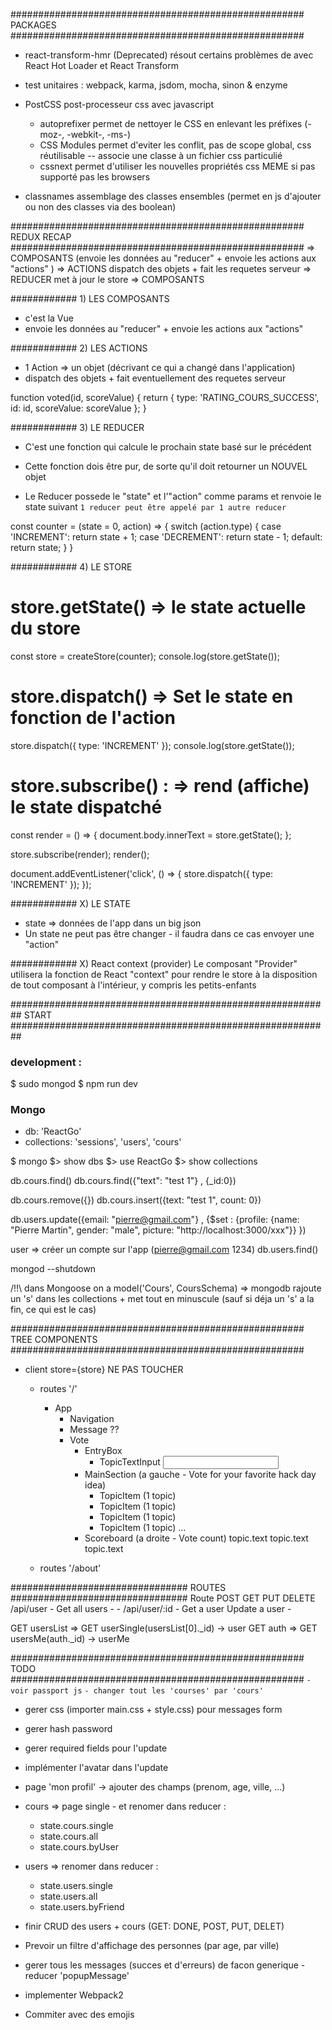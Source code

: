 ##################################################### PACKAGES #####################################################
- react-transform-hmr (Deprecated)          résout certains problèmes de avec React Hot Loader et React Transform
- test unitaires :                          webpack, karma, jsdom, mocha, sinon & enzyme

- PostCSS                                   post-processeur css avec javascript
    - autoprefixer                          permet de nettoyer le CSS en enlevant les préfixes (-moz-, -webkit-, -ms-)
    - CSS Modules                           permet d'eviter les conflit, pas de scope global, css réutilisable -- associe une classe à un fichier css particulié
    - cssnext                               permet d'utiliser les nouvelles propriétés css MEME si pas supporté pas les browsers
- classnames                                assemblage des classes ensembles (permet en js d'ajouter ou non des classes via des boolean)




##################################################### REDUX RECAP #####################################################
=> COMPOSANTS (envoie les données au "reducer" + envoie les actions aux "actions" ) 
    => ACTIONS dispatch des objets + fait les requetes serveur
        => REDUCER met à jour le store 
            => COMPOSANTS


############ 1) LES COMPOSANTS
- c'est la Vue
- envoie les données au "reducer" + envoie les actions aux "actions"


############ 2) LES ACTIONS
- 1 Action => un objet (décrivant ce qui a changé dans l'application)
- dispatch des objets + fait eventuellement des requetes serveur


function voted(id, scoreValue) {
    return {
        type: 'RATING_COURS_SUCCESS',
        id: id,
        scoreValue: scoreValue
    };
}


############ 3) LE REDUCER
- C'est une fonction qui calcule le prochain state basé sur le précédent
- Cette fonction dois être pur, de sorte qu'il doit retourner un NOUVEL objet

- Le Reducer possede le "state" et l'"action" comme params et renvoie le state suivant
`1 reducer peut être appelé par 1 autre reducer`


const counter = (state = 0, action) => {
  switch (action.type) {
    case 'INCREMENT':
      return state + 1;
    case 'DECREMENT':
      return state - 1;
    default:
      return state;
  }
}


############ 4) LE STORE
# store.getState()       => le state actuelle du store
const store = createStore(counter);
console.log(store.getState());


# store.dispatch()       => Set le state en fonction de l'action
store.dispatch({ type: 'INCREMENT' });
console.log(store.getState());


# store.subscribe() :    => rend (affiche) le state dispatché
const render = () => {
  document.body.innerText = store.getState();
};

store.subscribe(render);
render();

document.addEventListener('click', () => {
  store.dispatch({ type: 'INCREMENT' });
});



############ X) LE STATE
- state => données de l'app dans un big json
- Un state ne peut pas être changer - il faudra dans ce cas envoyer une "action"


############ X) React context (provider)
Le composant "Provider" utilisera la fonction de React "context" pour rendre le store à la disposition de tout composant à l'intérieur, y compris les petits-enfants




########################################################## START ##########################################################
### development :
$ sudo mongod
$ npm run dev

### Mongo 
- db: 'ReactGo'
- collections: 'sessions', 'users', 'cours'


$ mongo 
$> show dbs
$> use ReactGo
$> show collections

db.cours.find()
db.cours.find({"text": "test 1"} , {_id:0}) 

db.cours.remove({})
db.cours.insert({text: "test 1", count: 0})

db.users.update({email: "pierre@gmail.com"} , {$set : {profile: {name: "Pierre Martin", gender: "male", picture: "http://localhost:3000/xxx"}} })  

user => créer un compte sur l'app (pierre@gmail.com 1234)
db.users.find()

mongod --shutdown



/!!\ dans Mongoose on a   model('Cours', CoursSchema)   => mongodb rajoute un 's' dans les collections + met tout en minuscule (sauf si déja un 's' a la fin, ce qui est le cas)



##################################################### TREE COMPONENTS #####################################################
- client    store={store}    NE PAS TOUCHER 
    - routes '/'
        - App
            - Navigation
            - Message   ?? 
            - Vote
                - EntryBox
                    - TopicTextInput
                        <input />
                - MainSection           (a gauche - Vote for your favorite hack day idea)
                    - TopicItem         (1 topic)
                    - TopicItem         (1 topic)
                    - TopicItem         (1 topic)
                    - TopicItem         (1 topic)
                    ...
                - Scoreboard            (a droite - Vote count)
                    topic.text
                    topic.text
                    topic.text
                    
    - routes '/about'



################################ ROUTES ################################
Route	           POST	                        GET	                           PUT	                                  DELETE
/api/user	        -	                    Get all users                   	-                                       -
/api/user/:id	    -	                    Get a user	                Update a user	                                -


GET usersList   => GET userSingle(usersList[0]._id)     -> user
GET auth        => GET usersMe(auth._id)                -> userMe



##################################################### TODO #####################################################
`- voir passport js`
`- changer tout les 'courses' par 'cours'`

- gerer css (importer main.css + style.css) pour messages form
- gerer hash password


- gerer required fields pour l'update
- implémenter l'avatar dans l'update
- page 'mon profil' -> ajouter des champs (prenom, age, ville, ...)

- cours => page single - et renomer dans reducer :
    - state.cours.single
    - state.cours.all
    - state.cours.byUser
    
- users => renomer dans reducer :
    - state.users.single
    - state.users.all
    - state.users.byFriend    
    
- finir CRUD des users + cours (GET: DONE, POST, PUT, DELET)
- Prevoir un filtre d'affichage des personnes (par age, par ville)

- gerer tous les messages (succes et d'erreurs) de facon generique - reducer 'popupMessage'
- implementer Webpack2

+ Commiter avec des emojis
